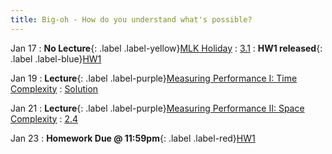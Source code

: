 ```yaml
---
title: Big-oh - How do you understand what's possible?
---
```


Jan 17
: **No Lecture**{: .label .label-yellow}[MLK Holiday](#)
  : [3.1](#)
: **HW1 released**{: .label .label-blue}[HW1](#)

Jan 19
: **Lecture**{: .label .label-purple}[Measuring Performance I: Time Complexity](#)
  : [Solution](#)

Jan 21
: **Lecture**{: .label .label-purple}[Measuring Performance II: Space Complexity](#)
  : [2.4](#)

Jan 23
: **Homework Due @ 11:59pm**{: .label .label-red}[HW1](#)
